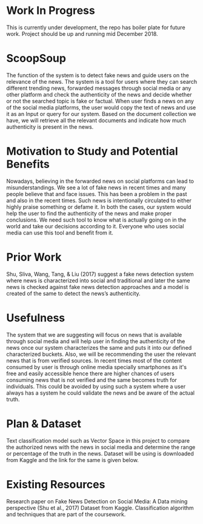# Work In Progress
This is currently under development, the repo has boiler plate for future work. Project should be up and running mid December 2018.


# ScoopSoup
 The function of the system is to detect fake news and guide users on the relevance of the news. The system is a tool for users where they can search different trending news, forwarded messages through social media or any other platform and check the authenticity of the news and decide whether or not the searched topic is fake or factual.           When user finds a news on any of the social media platforms, the user would copy the text of news and use it as an Input or query for our system. Based on the document collection we have, we will retrieve all the relevant documents and indicate how much authenticity is present in the news.  


# Motivation to Study and Potential Benefits
 
Nowadays, believing in the forwarded news on social platforms can lead to misunderstandings. We see a lot of fake news in recent times and many people believe that and face issues. This has been a problem in the past and also in the recent times. Such news is intentionally circulated to either highly praise something or defame it. In both the cases, our system would help the user to find the authenticity of the news and make proper conclusions. We need such tool to know what is actually going on in the world and take our decisions according to it. Everyone who uses social media can use this tool and benefit from it.
 
# Prior Work
 
 Shu, Sliva, Wang, Tang, & Liu (2017) suggest a fake news detection system where news is characterized into social and traditional and later the same news is checked against fake news detection approaches and a model is created of the same to detect the news’s authenticity.
 
# Usefulness
 
The system that we are suggesting will focus on news that is available through social media and will help user in finding the authenticity of the news once our system characterizes the same and puts it into our defined characterized buckets. Also, we will be recommending the user the relevant news that is from verified sources. In recent times most of the content consumed by user is through online media specially smartphones as it's free and easily accessible hence there are higher chances of users consuming news that is not verified and the same becomes truth for individuals. This could be avoided by using such a system where a user always has a system he could validate the news and be aware of the actual truth.
 

# Plan & Dataset
 
 Text classification model such as Vector Space in this project to compare the authorized news with the news in social media and determine the range or percentage of the truth in the news.
Dataset will be using is downloaded from Kaggle and the link for the same is given below. 
 
 
# Existing Resources
 
 Research paper on Fake News Detection on Social Media: A Data mining perspective (Shu et al., 2017)
Dataset from Kaggle.
Classification algorithm and techniques that are part of the coursework.
